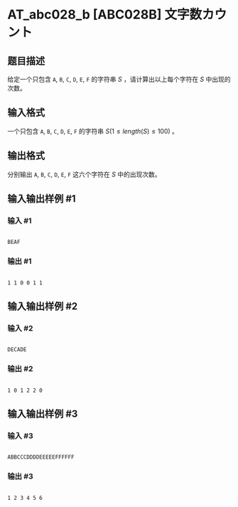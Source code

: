 # AT_abc028_b [ABC028B] 文字数カウント

## 题目描述

给定一个只包含 `A`, `B`, `C`, `D`, `E`, `F` 的字符串 $S$ ，请计算出以上每个字符在 $S$ 中出现的次数。

## 输入格式

一个只包含 `A`, `B`, `C`, `D`, `E`, `F` 的字符串 $S ( 1 \leq length(S) \leq 100 )$ 。

## 输出格式

分别输出 `A`, `B`, `C`, `D`, `E`, `F` 这六个字符在 $S$ 中的出现次数。

## 输入输出样例 #1

### 输入 #1

```
BEAF
```

### 输出 #1

```
1 1 0 0 1 1
```

## 输入输出样例 #2

### 输入 #2

```
DECADE
```

### 输出 #2

```
1 0 1 2 2 0
```

## 输入输出样例 #3

### 输入 #3

```
ABBCCCDDDDEEEEEFFFFFF
```

### 输出 #3

```
1 2 3 4 5 6
```